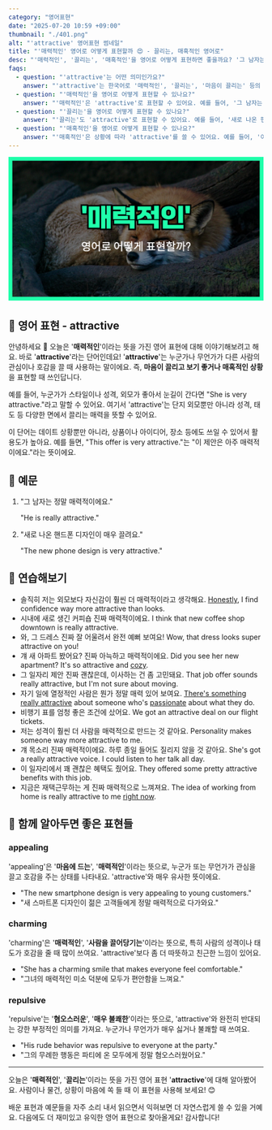 ```yaml
---
category: "영어표현"
date: "2025-07-20 10:59 +09:00"
thumbnail: "./401.png"
alt: "'attractive' 영어표현 썸네일"
title: "'매력적인' 영어로 어떻게 표현할까 😍 - 끌리는, 매혹적인 영어로"
desc: "'매력적인', '끌리는', '매혹적인'을 영어로 어떻게 표현하면 좋을까요? '그 남자는 정말 매력적이에요.', '새로 나온 핸드폰 디자인이 매우 끌려요.' 등을 영어로 표현하는 법을 배워봅시다. 다양한 예문을 통해서 연습하고 본인의 표현으로 만들어 보세요."
faqs:
  - question: "'attractive'는 어떤 의미인가요?"
    answer: "'attractive'는 한국어로 '매력적인', '끌리는', '마음이 끌리는' 등의 뜻을 가지고 있어요. 사람이나 물건, 상황이 눈길을 끌거나 호감을 줄 때 사용해요."
  - question: "'매력적인'을 영어로 어떻게 표현할 수 있나요?"
    answer: "'매력적인'은 'attractive'로 표현할 수 있어요. 예를 들어, '그 남자는 정말 매력적이에요.'는 'He is really attractive.'라고 말해요."
  - question: "'끌리는'을 영어로 어떻게 표현할 수 있나요?"
    answer: "'끌리는'도 'attractive'로 표현할 수 있어요. 예를 들어, '새로 나온 핸드폰 디자인이 매우 끌려요.'는 'The new phone design is very attractive.'라고 해요."
  - question: "'매혹적인'을 영어로 어떻게 표현할 수 있나요?"
    answer: "'매혹적인'은 상황에 따라 'attractive'를 쓸 수 있어요. 예를 들어, '이 제안은 아주 매혹적이에요.'는 'This offer is very attractive.'라고 표현해요."
---
```


!['attractive' 영어표현](./401.png)

## 🌟 영어 표현 - attractive

안녕하세요 👋 오늘은 '**매력적인**'이라는 뜻을 가진 영어 표현에 대해 이야기해보려고 해요. 바로 '**attractive**'라는 단어인데요! '**attractive**'는 누군가나 무언가가 다른 사람의 관심이나 호감을 끌 때 사용하는 말이에요. 즉, **마음이 끌리고 보기 좋거나 매혹적인 상황**을 표현할 때 쓰인답니다.

예를 들어, 누군가가 스타일이나 성격, 외모가 좋아서 눈길이 간다면 "She is very attractive."라고 말할 수 있어요. 여기서 'attractive'는 단지 외모뿐만 아니라 성격, 태도 등 다양한 면에서 끌리는 매력을 뜻할 수 있어요.

이 단어는 데이트 상황뿐만 아니라, 상품이나 아이디어, 장소 등에도 쓰일 수 있어서 활용도가 높아요. 예를 들면, "This offer is very attractive."는 "이 제안은 아주 매력적이에요."라는 뜻이에요.

## 📖 예문

1. "그 남자는 정말 매력적이에요."

   "He is really attractive."

2. "새로 나온 핸드폰 디자인이 매우 끌려요."

   "The new phone design is very attractive."

## 💬 연습해보기

<ul data-interactive-list>

  <li data-interactive-item>
    <span data-toggler>솔직히 저는 외모보다 자신감이 훨씬 더 매력적이라고 생각해요.</span>
    <span data-answer><a href="/blog/in-english/336.honestly/">Honestly</a>, I find confidence way more attractive than looks.</span>
  </li>

  <li data-interactive-item>
    <span data-toggler>시내에 새로 생긴 커피숍 진짜 매력적이에요.</span>
    <span data-answer>I think that new coffee shop downtown is really attractive.</span>
  </li>

  <li data-interactive-item>
    <span data-toggler>와, 그 드레스 진짜 잘 어울려서 완전 예뻐 보여요!</span>
    <span data-answer>Wow, that dress looks super attractive on you!</span>
  </li>

  <li data-interactive-item>
    <span data-toggler>걔 새 아파트 봤어요? 진짜 아늑하고 매력적이에요.</span>
    <span data-answer>Did you see her new apartment? It's so attractive and <a href="/blog/in-english/408.cozy/">cozy</a>.</span>
  </li>

  <li data-interactive-item>
    <span data-toggler>그 일자리 제안 진짜 괜찮은데, 이사하는 건 좀 고민돼요.</span>
    <span data-answer>That job offer sounds really attractive, but I'm not sure about moving.</span>
  </li>

  <li data-interactive-item>
    <span data-toggler>자기 일에 열정적인 사람은 뭔가 정말 매력 있어 보여요.</span>
    <span data-answer><a href="/blog/뭔가-특별한-게-있어-영어표현/">There's something really attractive</a> about someone who's <a href="/blog/in-english/406.passionate/">passionate</a> about what they do.</span>
  </li>

  <li data-interactive-item>
    <span data-toggler>비행기 표를 엄청 좋은 조건에 샀어요.</span>
    <span data-answer>We got an attractive deal on our flight tickets.</span>
  </li>

  <li data-interactive-item>
    <span data-toggler>저는 성격이 훨씬 더 사람을 매력적으로 만드는 것 같아요.</span>
    <span data-answer>Personality makes someone way more attractive to me.</span>
  </li>

  <li data-interactive-item>
    <span data-toggler>걔 목소리 진짜 매력적이에요. 하루 종일 들어도 질리지 않을 것 같아요.</span>
    <span data-answer>She's got a really attractive voice. I could listen to her talk all day.</span>
  </li>

  <li data-interactive-item>
    <span data-toggler>이 일자리에서 꽤 괜찮은 혜택도 줬어요.</span>
    <span data-answer>They offered some pretty attractive benefits with this job.</span>
  </li>

  <li data-interactive-item>
    <span data-toggler>지금은 재택근무하는 게 진짜 매력적으로 느껴져요.</span>
    <span data-answer>The idea of working from home is really attractive to me <a href="/blog/in-english/525.right-now/">right now</a>.</span>
  </li>

</ul>

## 🤝 함께 알아두면 좋은 표현들

### appealing

'appealing'은 '**마음에 드는**', '**매력적인**'이라는 뜻으로, 누군가 또는 무언가가 관심을 끌고 호감을 주는 상태를 나타내요. 'attractive'와 매우 유사한 뜻이에요.

- "The new smartphone design is very appealing to young customers."
- "새 스마트폰 디자인이 젊은 고객들에게 정말 매력적으로 다가와요."

### charming

'charming'은 '**매력적인**', '**사람을 끌어당기는**'이라는 뜻으로, 특히 사람의 성격이나 태도가 호감을 줄 때 많이 쓰여요. 'attractive'보다 좀 더 따뜻하고 친근한 느낌이 있어요.

- "She has a charming smile that makes everyone feel comfortable."
- "그녀의 매력적인 미소 덕분에 모두가 편안함을 느껴요."

### repulsive

'repulsive'는 '**혐오스러운**', '**매우 불쾌한**'이라는 뜻으로, 'attractive'와 완전히 반대되는 강한 부정적인 의미를 가져요. 누군가나 무언가가 매우 싫거나 불쾌할 때 쓰여요.

- "His rude behavior was repulsive to everyone at the party."
- "그의 무례한 행동은 파티에 온 모두에게 정말 혐오스러웠어요."

---

오늘은 '**매력적인**', '**끌리는**'이라는 뜻을 가진 영어 표현 '**attractive**'에 대해 알아봤어요. 사람이나 물건, 상황이 마음에 쏙 들 때 이 표현을 사용해 보세요! 😊

배운 표현과 예문들을 자주 소리 내서 읽으면서 익혀보면 더 자연스럽게 쓸 수 있을 거예요. 다음에도 더 재미있고 유익한 영어 표현으로 찾아올게요! 감사합니다!
